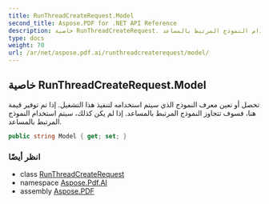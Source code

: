```yaml
---
title: RunThreadCreateRequest.Model
second_title: Aspose.PDF for .NET API Reference
description: خاصية RunThreadCreateRequest. تحصل أو تعين معرف النموذج الذي سيتم استخدامه لتنفيذ هذا التشغيل. إذا تم توفير قيمة هنا، فسوف تتجاوز النموذج المرتبط بالمساعد. إذا لم يكن كذلك، سيتم استخدام النموذج المرتبط بالمساعد.
type: docs
weight: 70
url: /ar/net/aspose.pdf.ai/runthreadcreaterequest/model/
---
```

## خاصية RunThreadCreateRequest.Model

تحصل أو تعين معرف النموذج الذي سيتم استخدامه لتنفيذ هذا التشغيل. إذا تم توفير قيمة هنا، فسوف تتجاوز النموذج المرتبط بالمساعد. إذا لم يكن كذلك، سيتم استخدام النموذج المرتبط بالمساعد.

```csharp
public string Model { get; set; }
```

### انظر أيضًا

* class [RunThreadCreateRequest](../)
* namespace [Aspose.Pdf.AI](../../../aspose.pdf.ai/)
* assembly [Aspose.PDF](../../../)